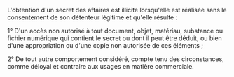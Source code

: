 L'obtention d'un secret des affaires est illicite lorsqu'elle est réalisée sans le consentement de son détenteur légitime et qu'elle résulte :

1° D'un accès non autorisé à tout document, objet, matériau, substance ou fichier numérique qui contient le secret ou dont il peut être déduit, ou bien d'une appropriation ou d'une copie non autorisée de ces éléments ;

2° De tout autre comportement considéré, compte tenu des circonstances, comme déloyal et contraire aux usages en matière commerciale.
